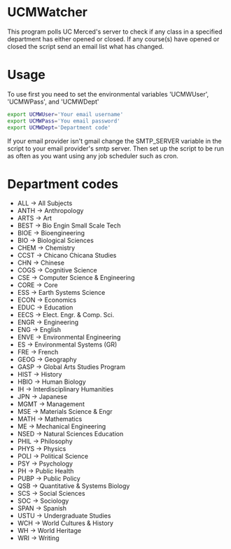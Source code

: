 UCMWatcher
========== 
This program polls UC Merced's server to check if any class in a specified department has either opened or closed. If any course(s) have opened or closed the script send an email list what has changed.

# Usage
To use first you need to set the environmental variables 'UCMWUser', 'UCMWPass', and 'UCMWDept'

```bash
export UCMWUser='Your email username'
export UCMWPass='You email password'
export UCMWDept='Department code'
```

If your email provider isn't gmail change the SMTP_SERVER variable in the script to your email provider's smtp server.
Then set up the script to be run as often as you want using any job scheduler such as cron.

# Department codes
* ALL -> All Subjects
* ANTH -> Anthropology
* ARTS -> Art
* BEST -> Bio Engin Small Scale Tech
* BIOE -> Bioengineering
* BIO -> Biological Sciences
* CHEM -> Chemistry
* CCST -> Chicano Chicana Studies
* CHN -> Chinese
* COGS -> Cognitive Science
* CSE -> Computer Science & Engineering
* CORE -> Core
* ESS -> Earth Systems Science
* ECON -> Economics
* EDUC -> Education
* EECS -> Elect. Engr. & Comp. Sci.
* ENGR -> Engineering
* ENG -> English
* ENVE -> Environmental Engineering
* ES -> Environmental Systems (GR)
* FRE -> French
* GEOG -> Geography
* GASP -> Global Arts Studies Program
* HIST -> History
* HBIO -> Human Biology
* IH -> Interdisciplinary Humanities
* JPN -> Japanese
* MGMT -> Management
* MSE -> Materials Science & Engr
* MATH -> Mathematics
* ME -> Mechanical Engineering
* NSED -> Natural Sciences Education
* PHIL -> Philosophy
* PHYS -> Physics
* POLI -> Political Science
* PSY -> Psychology
* PH -> Public Health
* PUBP -> Public Policy
* QSB -> Quantitative & Systems Biology
* SCS -> Social Sciences
* SOC -> Sociology
* SPAN -> Spanish
* USTU -> Undergraduate Studies
* WCH -> World Cultures & History
* WH -> World Heritage
* WRI -> Writing

